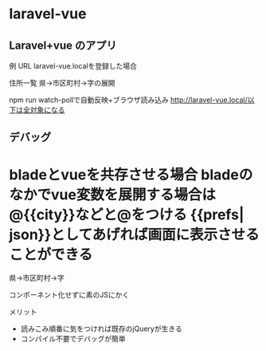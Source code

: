 # laravel-vue

## Laravel+vue のアプリ

例
URL
laravel-vue.localを登録した場合

住所一覧
県→市区町村→字の展開

npm run watch-pollで自動反映+ブラウザ読み込み
http://laravel-vue.local/以下は全対象になる

## デバッグ
bladeとvueを共存させる場合
bladeのなかでvue変数を展開する場合は@{{city}}などと@をつける
{{prefs| json}}としてあげれば画面に表示させることができる
=======
県→市区町村→字

コンポーネント化せずに素のJSにかく

メリット
- 読みこみ順番に気をつければ既存のjQueryが生きる
- コンパイル不要でデバッグが簡単
